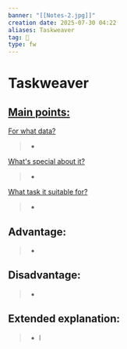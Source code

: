 ```yaml
---
banner: "[[Notes-2.jpg]]"
creation date: 2025-07-30 04:22
aliases: Taskweaver
tag: 🤖
type: fw
---
```

# Taskweaver


## <u>Main points:</u>
<u>For what data?</u>
> -
<u>What's special about it?</u>
> -
<u>What task it suitable for?</u>
> -

## Advantage:
> - 

## Disadvantage:
> - 

## Extended explanation:
> - l


